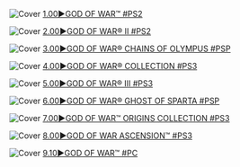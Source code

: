 <!--

<details>
<summary>layout: page
title: "the Getaway"
permalink: https://jeuxsf.github.io/JSF/sony/godofwar/

</details>
  
#### hidden field with metadata

-->

![Cover](https://www.mobygames.com/images/covers/l/18208-the-getaway-playstation-2-front-cover.jpg)
[1.00►GOD OF WAR™ #PS2](https://ouo.io/3ouE3q)

![Cover](https://www.mobygames.com/images/covers/l/81617-the-getaway-black-monday-playstation-2-front-cover.jpg)
[2.00►GOD OF WAR® II #PS2](https://ouo.io/NFq15X)

![Cover](https://www.mobygames.com/images/covers/l/81617-the-getaway-black-monday-playstation-2-front-cover.jpg)
[3.00►GOD OF WAR® CHAINS OF OLYMPUS #PSP](https://ouo.io/NFq15X)

![Cover](https://www.mobygames.com/images/covers/l/81617-the-getaway-black-monday-playstation-2-front-cover.jpg)
[4.00►GOD OF WAR® COLLECTION #PS3](https://ouo.io/NFq15X)

![Cover](https://www.mobygames.com/images/covers/l/81617-the-getaway-black-monday-playstation-2-front-cover.jpg)
[5.00►GOD OF WAR® III #PS3](https://ouo.io/NFq15X)

![Cover](https://www.mobygames.com/images/covers/l/81617-the-getaway-black-monday-playstation-2-front-cover.jpg)
[6.00►GOD OF WAR® GHOST OF SPARTA #PSP](https://ouo.io/NFq15X)

![Cover](https://www.mobygames.com/images/covers/l/81617-the-getaway-black-monday-playstation-2-front-cover.jpg)
[7.00►GOD OF WAR™ ORIGINS COLLECTION #PS3](https://ouo.io/NFq15X)

![Cover](https://www.mobygames.com/images/covers/l/81617-the-getaway-black-monday-playstation-2-front-cover.jpg)
[8.00►GOD OF WAR ASCENSION™ #PS3](https://ouo.io/NFq15X)

![Cover](https://www.mobygames.com/images/covers/l/81617-the-getaway-black-monday-playstation-2-front-cover.jpg)
[9.10►GOD OF WAR™ #PC](https://ouo.io/NFq15X)
